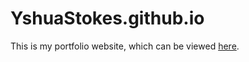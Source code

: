 # YshuaStokes.github.io

This is my portfolio website, which can be viewed [here](yshuastokes.github.io).
